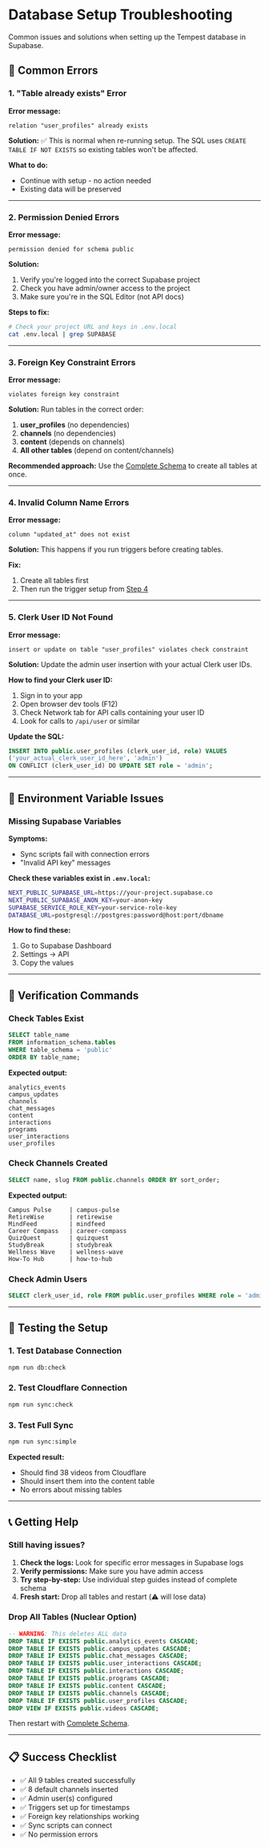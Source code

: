 # Database Setup Troubleshooting

Common issues and solutions when setting up the Tempest database in Supabase.

## 🚨 Common Errors

### 1. "Table already exists" Error

**Error message:**
```
relation "user_profiles" already exists
```

**Solution:**
✅ This is normal when re-running setup. The SQL uses `CREATE TABLE IF NOT EXISTS` so existing tables won't be affected.

**What to do:**
- Continue with setup - no action needed
- Existing data will be preserved

---

### 2. Permission Denied Errors

**Error message:**
```
permission denied for schema public
```

**Solution:**
1. Verify you're logged into the correct Supabase project
2. Check you have admin/owner access to the project
3. Make sure you're in the SQL Editor (not API docs)

**Steps to fix:**
```bash
# Check your project URL and keys in .env.local
cat .env.local | grep SUPABASE
```

---

### 3. Foreign Key Constraint Errors

**Error message:**
```
violates foreign key constraint
```

**Solution:**
Run tables in the correct order:
1. **user_profiles** (no dependencies)
2. **channels** (no dependencies) 
3. **content** (depends on channels)
4. **All other tables** (depend on content/channels)

**Recommended approach:**
Use the [Complete Schema](./COMPLETE_SCHEMA.md) to create all tables at once.

---

### 4. Invalid Column Name Errors

**Error message:**
```
column "updated_at" does not exist
```

**Solution:**
This happens if you run triggers before creating tables.

**Fix:**
1. Create all tables first
2. Then run the trigger setup from [Step 4](./STEP_4_DEFAULT_DATA.md)

---

### 5. Clerk User ID Not Found

**Error message:**
```
insert or update on table "user_profiles" violates check constraint
```

**Solution:**
Update the admin user insertion with your actual Clerk user IDs.

**How to find your Clerk user ID:**
1. Sign in to your app
2. Open browser dev tools (F12)
3. Check Network tab for API calls containing your user ID
4. Look for calls to `/api/user` or similar

**Update the SQL:**
```sql
INSERT INTO public.user_profiles (clerk_user_id, role) VALUES
('your_actual_clerk_user_id_here', 'admin')
ON CONFLICT (clerk_user_id) DO UPDATE SET role = 'admin';
```

---

## 🔧 Environment Variable Issues

### Missing Supabase Variables

**Symptoms:**
- Sync scripts fail with connection errors
- "Invalid API key" messages

**Check these variables exist in `.env.local`:**
```bash
NEXT_PUBLIC_SUPABASE_URL=https://your-project.supabase.co
NEXT_PUBLIC_SUPABASE_ANON_KEY=your-anon-key
SUPABASE_SERVICE_ROLE_KEY=your-service-role-key
DATABASE_URL=postgresql://postgres:password@host:port/dbname
```

**How to find these:**
1. Go to Supabase Dashboard
2. Settings → API
3. Copy the values

---

## 🧪 Verification Commands

### Check Tables Exist
```sql
SELECT table_name 
FROM information_schema.tables 
WHERE table_schema = 'public' 
ORDER BY table_name;
```

**Expected output:**
```
analytics_events
campus_updates
channels
chat_messages
content
interactions
programs
user_interactions
user_profiles
```

### Check Channels Created
```sql
SELECT name, slug FROM public.channels ORDER BY sort_order;
```

**Expected output:**
```
Campus Pulse     | campus-pulse
RetireWise       | retirewise
MindFeed         | mindfeed
Career Compass   | career-compass
QuizQuest        | quizquest
StudyBreak       | studybreak
Wellness Wave    | wellness-wave
How-To Hub       | how-to-hub
```

### Check Admin Users
```sql
SELECT clerk_user_id, role FROM public.user_profiles WHERE role = 'admin';
```

---

## 🚀 Testing the Setup

### 1. Test Database Connection
```bash
npm run db:check
```

### 2. Test Cloudflare Connection
```bash
npm run sync:check
```

### 3. Test Full Sync
```bash
npm run sync:simple
```

**Expected result:**
- Should find 38 videos from Cloudflare
- Should insert them into the content table
- No errors about missing tables

---

## 📞 Getting Help

### Still having issues?

1. **Check the logs:** Look for specific error messages in Supabase logs
2. **Verify permissions:** Make sure you have admin access
3. **Try step-by-step:** Use individual step guides instead of complete schema
4. **Fresh start:** Drop all tables and restart (⚠️ will lose data)

### Drop All Tables (Nuclear Option)
```sql
-- WARNING: This deletes ALL data
DROP TABLE IF EXISTS public.analytics_events CASCADE;
DROP TABLE IF EXISTS public.campus_updates CASCADE;
DROP TABLE IF EXISTS public.chat_messages CASCADE;
DROP TABLE IF EXISTS public.user_interactions CASCADE;
DROP TABLE IF EXISTS public.interactions CASCADE;
DROP TABLE IF EXISTS public.programs CASCADE;
DROP TABLE IF EXISTS public.content CASCADE;
DROP TABLE IF EXISTS public.channels CASCADE;
DROP TABLE IF EXISTS public.user_profiles CASCADE;
DROP VIEW IF EXISTS public.videos CASCADE;
```

Then restart with [Complete Schema](./COMPLETE_SCHEMA.md).

---

## 📋 Success Checklist

- ✅ All 9 tables created successfully
- ✅ 8 default channels inserted
- ✅ Admin user(s) configured
- ✅ Triggers set up for timestamps
- ✅ Foreign key relationships working
- ✅ Sync scripts can connect
- ✅ No permission errors